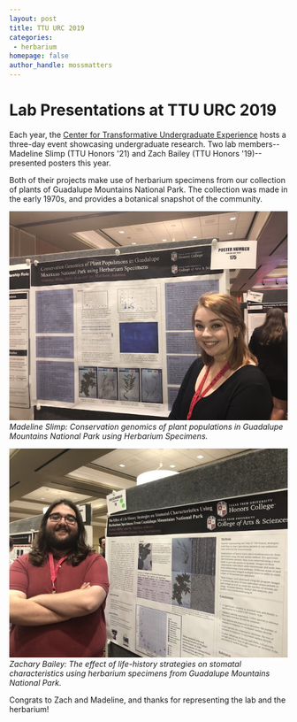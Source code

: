 ```yaml
---
layout: post
title: TTU URC 2019
categories:
 - herbarium
homepage: false
author_handle: mossmatters
---
```


# Lab Presentations at TTU URC 2019

Each year, the [Center for Transformative Undergraduate Experience](https://www.depts.ttu.edu/true/ConferenceHome/index.php) hosts a three-day event showcasing undergraduate research. Two lab members-- Madeline Slimp (TTU Honors '21) and Zach Bailey (TTU Honors '19)-- presented posters this year. 

Both of their projects make use of herbarium specimens from our collection of plants of Guadalupe Mountains National Park. The collection was made in the early 1970s, and provides a botanical snapshot of the community. 

![](/assets/images/blog/madeline_urc2019.jpg) <br> *Madeline Slimp: Conservation genomics of plant populations in Guadalupe Mountains National Park using Herbarium Specimens.*

![](/assets/images/blog/zach_urc2019.jpg) <br> *Zachary Bailey: The effect of life-history strategies on stomatal characteristics using herbarium specimens from Guadalupe Mountains National Park.*

Congrats to Zach and Madeline, and thanks for representing the lab and the herbarium!